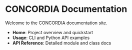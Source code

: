 # CONCORDIA Documentation

Welcome to the CONCORDIA documentation site.

- **Home**: Project overview and quickstart
- **Usage**: CLI and Python API examples
- **API Reference**: Detailed module and class docs
